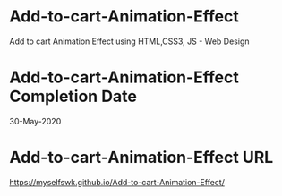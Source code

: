 # Add-to-cart-Animation-Effect
Add to cart Animation Effect using HTML,CSS3, JS - Web Design

# Add-to-cart-Animation-Effect Completion Date
30-May-2020

# Add-to-cart-Animation-Effect URL
https://myselfswk.github.io/Add-to-cart-Animation-Effect/

